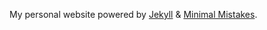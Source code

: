 My personal website powered by [Jekyll](http://jekyllrb.com/) & [Minimal Mistakes](https://mademistakes.com/work/minimal-mistakes-jekyll-theme/).
